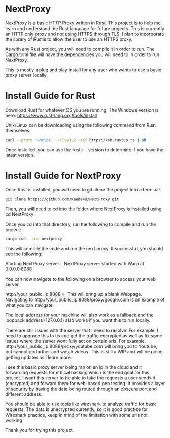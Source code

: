# NextProxy
NextProxy is a basic HTTP Proxy written in Rust. This project is to help me learn and understand the Rust language for future projects. This is currently an HTTP only proxy and not using HTTPS through TLS. I plan to incorporate the library of Rustls to allow the user to use an HTTPS proxy. 

As with any Rust project, you will need to compile it in order to run. The Cargo.toml file will have the dependencies you will need to in order to run NextProxy. 

This is mostly a plug and play install for any user who wants to use a basic proxy server locally. 

# Install Guide for Rust

Download Rust for whatever OS you are running. The Windows version is here: https://www.rust-lang.org/tools/install

Unix/Linux can be downloading using the following command from Rust themselves: 

```bash 
curl --proto '=https' --tlsv1.2 -sSf https://sh.rustup.rs | sh 
```
Once installed, you can use the rustc --version to determine if you have the latest version. 

# Install Guide for NextProxy

Once Rust is installed, you will need to git clone the project into a terminal. 

```bash 
git clone https://github.com/Kaede48/NextProxy.git
``` 

Then, you will need to cd into the folder where NextProxy is installed using cd NextProxy 

Once you cd into that directory, run the following to compile and run the project:

```bash 
cargo run --bin nextproxy
``` 

This will compile the code and run the next proxy. If successful, you should see the following: 

Starting NextProxy server...
NextProxy server started with Warp at 0.0.0.0:8088

You can now navigate to the following on a browser to access your web server. 

http://your_public_ip:8088 <- This will bring up a blank Webpage. Navigating to http://your_public_ip:8088/proxy/google.com is an example of what you can navigate. 

The local address for your machine will also work as a fallback and the loopback address (127.0.0.1) also works if you want this to run locally. 

There are still issues with the server that I need to resolve. For example, I need to upgrade this to tls and get the traffic encrypted as well as fix some issues where the server wont fully act on certain urls. For example, http://your_public_ip:8088/proxy/youtube.com will bring you to Youtube, but cannot go further and watch videos. This is still a WIP and will be going getting updates as I learn more. 

I see this basic proxy server being ran on an ip in the cloud and it forwarding requests for ethical hacking which is the end goal for this project. I want this server to be able to take the requests a user sends it (encrypted) and forward them for web-based pen testing. It provides a layer of security by having the data being routed through an obscure port and different address. 

You should be able to use tools like wireshark to analyze traffic for basic requests. The data is unecrypted currently, so it is good practice for Wireshark practice, keep in mind of the limitation with some urls not working

Thank you for trying this project. 
